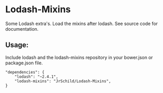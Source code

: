 Lodash-Mixins
=============

Some Lodash extra's. Load the mixins after lodash. See source code for documentation.

## Usage:
Include lodash and the lodash-mixins repository in your bower.json or package.json file.
```
"dependencies": {
    "lodash": "~2.4.1",
    "lodash-mixins": "JrSchild/Lodash-Mixins",
}
```